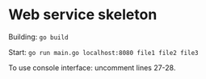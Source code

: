 # Web service skeleton

Building: `go build`

Start: `go run main.go localhost:8080 file1 file2 file3`

To use console interface: uncomment lines 27-28.